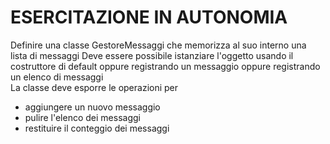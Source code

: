 # ESERCITAZIONE IN AUTONOMIA
Definire una classe GestoreMessaggi che memorizza al 
suo interno una lista di messaggi
Deve essere possibile istanziare l'oggetto usando il 
costruttore di default oppure registrando un messaggio 
oppure registrando un elenco di messaggi	
La classe deve esporre le operazioni per
- aggiungere un nuovo messaggio
- pulire l'elenco dei messaggi
- restituire il conteggio dei messaggi